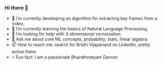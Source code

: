 ### Hi there 👋

- 🔭 I’m currently developing an algorithm for extracting key frames from a video. 
- 🌱 I’m currently learning the basics of Natural Language Processing. 
- 🤔 I’m looking for help with 3-dimensional vornoization. 
- 💬 Ask me about core ML concepts, probability, stats, linear algebra. 
- 📫 How to reach me: search for Krishi Vijayanand on LinkedIn, pretty active there. 
- ⚡ Fun fact: I am a passionate Bharathnatyam Dancer. 
